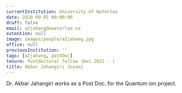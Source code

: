 ```yaml
---
currentInstitution: University of Waterloo
date: 2020-09-01 00:00:00
draft: false
email: a2jahang@uwaterloo.ca
extention: null
image: images/people/a2jahang.jpg
office: null
previousInstitution: ''
tags: [a2jahang, postDoc]
tenure: Postdoctoral fellow (Dec 2022 - )
title: Akbar Jahangiri Jozani
---
```

Dr. Akbar Jahangiri works as a Post Doc. for the Quantum ion project.
